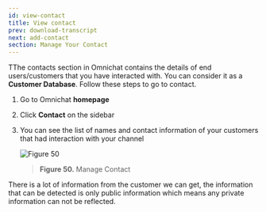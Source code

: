 ```yaml
---
id: view-contact
title: View contact
prev: download-transcript
next: add-contact
section: Manage Your Contact
---
```


TThe contacts section in Omnichat contains the details of end users/customers that you have interacted with. You can consider it as a **Customer Database**. Follow these steps to go to contact.

1. Go to Omnichat **homepage**
2. Click **Contact** on the sidebar
3. You can see the list of names and contact information of your customers that had interaction with your channel

    ![Figure 50](/assets/images/products/kata-omnichat/image50.webp)

    > **Figure 50.** Manage Contact

There is a lot of information from the customer we can get, the information that can be detected is only public information which means any private information can not be reflected.
